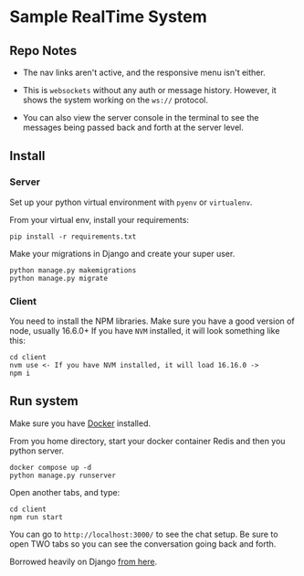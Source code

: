 # Sample RealTime System

## Repo Notes

- The nav links aren't active, and the responsive menu isn't either.

- This is `websockets` without any auth or message history. However, it shows the system working on the `ws://` protocol. 

- You can also view the server console in the terminal to see the messages being passed back and forth at the server level.

## Install

### Server 
Set up your python virtual environment with `pyenv` or `virtualenv`. 

From your virtual env, install your requirements:
```
pip install -r requirements.txt
```
Make your migrations in Django and create your super user.
```
python manage.py makemigrations
python manage.py migrate
```
### Client
You need to install the NPM libraries. Make sure you have a good version of node, usually 16.6.0+ If you have `NVM` installed, it will look something like this:
```
cd client
nvm use <- If you have NVM installed, it will load 16.16.0 ->
npm i
```


## Run system
Make sure you have [Docker](https://docs.docker.com/get-docker/) installed. 

From you home directory, start your docker container Redis and then you python server. 
```
docker compose up -d
python manage.py runserver
```

Open another tabs, and type:
```
cd client
npm run start
```
You can go to `http://localhost:3000/` to see the chat setup. Be sure to open TWO tabs so you can see the conversation going back and forth.





Borrowed heavily on Django [from here](https://justdjango.com/blog/chat-app-django-channels).
